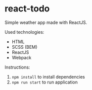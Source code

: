 react-todo
==============

Simple weather app made with ReactJS.

Used technologies:
* HTML
* SCSS (BEM)
* ReactJS
* Webpack


Instructions:
1. `npm install` to install dependencies
2. `npm run start` to run application
